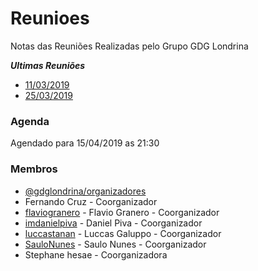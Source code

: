 # Reunioes
Notas das Reuniões Realizadas pelo Grupo GDG Londrina

***Ultimas Reuniões***

- [11/03/2019](reunioes/11-03-2019.md)
- [25/03/2019](reunioes/25-03-2019.md)

### Agenda
Agendado para 15/04/2019 as 21:30

### Membros
* [@gdglondrina/organizadores](https://github.com/orgs/gdglondrina/teams/organizadores/members)
* Fernando Cruz - Coorganizador
* [flaviogranero](https://github.com/flaviogranero ) - Flavio Granero - Coorganizador
* [imdanielpiva](https://github.com/imdanielpiva) - Daniel Piva - Coorganizador
* [luccastanan](https://github.com/luccastanan) - Luccas Galuppo - Coorganizador
* [SauloNunes](https://github.com/SauloNunes) - Saulo Nunes - Coorganizador
* Stephane hesae - Coorganizadora